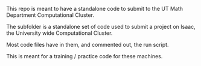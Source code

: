 This repo is meant to have a standalone code to submit to the UT Math Department Computational Cluster. 

The subfolder is a standalone set of code used to submit a project on Isaac, the University wide Computational Cluster. 

Most code files have in them, and commented out, the run script. 

This is meant for a training / practice code for these machines. 
